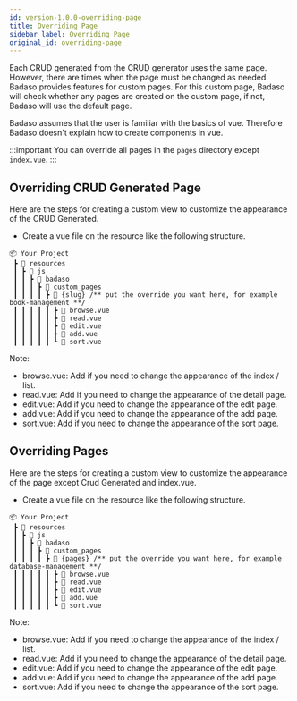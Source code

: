 ```yaml
---
id: version-1.0.0-overriding-page
title: Overriding Page
sidebar_label: Overriding Page
original_id: overriding-page
---
```


Each CRUD generated from the CRUD generator uses the same page. However, there are times when the page must be changed as needed. Badaso provides features for custom pages. For this custom page, Badaso will check whether any pages are created on the custom page, if not, Badaso will use the default page.

Badaso assumes that the user is familiar with the basics of vue. Therefore Badaso doesn't explain how to create components in vue.

:::important
You can override all pages in the `pages` directory except `index.vue`.
:::

## Overriding CRUD Generated Page

Here are the steps for creating a custom view to customize the appearance of the CRUD Generated.

- Create a vue file on the resource like the following structure.
```
📦 Your Project
 ┣ 📂 resources
 ┃ ┣ 📂 js
 ┃ ┃ ┣ 📂 badaso
 ┃ ┃ ┃ ┣ 📂 custom_pages
 ┃ ┃ ┃ ┃ ┣ 📂 {slug} /** put the override you want here, for example book-management **/
 ┃ ┃ ┃ ┃ ┃ ┣ 📜 browse.vue
 ┃ ┃ ┃ ┃ ┃ ┣ 📜 read.vue
 ┃ ┃ ┃ ┃ ┃ ┣ 📜 edit.vue
 ┃ ┃ ┃ ┃ ┃ ┣ 📜 add.vue
 ┃ ┃ ┃ ┃ ┃ ┗ 📜 sort.vue
```

Note:
* browse.vue: Add if you need to change the appearance of the index / list.
* read.vue: Add if you need to change the appearance of the detail page.
* edit.vue: Add if you need to change the appearance of the edit page.
* add.vue: Add if you need to change the appearance of the add page.
* sort.vue: Add if you need to change the appearance of the sort page.

## Overriding Pages

Here are the steps for creating a custom view to customize the appearance of the page except Crud Generated and index.vue.

- Create a vue file on the resource like the following structure.
```
📦 Your Project
 ┣ 📂 resources
 ┃ ┣ 📂 js
 ┃ ┃ ┣ 📂 badaso
 ┃ ┃ ┃ ┣ 📂 custom_pages
 ┃ ┃ ┃ ┃ ┣ 📂 {pages} /** put the override you want here, for example database-management **/
 ┃ ┃ ┃ ┃ ┃ ┣ 📜 browse.vue
 ┃ ┃ ┃ ┃ ┃ ┣ 📜 read.vue
 ┃ ┃ ┃ ┃ ┃ ┣ 📜 edit.vue
 ┃ ┃ ┃ ┃ ┃ ┣ 📜 add.vue
 ┃ ┃ ┃ ┃ ┃ ┗ 📜 sort.vue
```

Note:
* browse.vue: Add if you need to change the appearance of the index / list.
* read.vue: Add if you need to change the appearance of the detail page.
* edit.vue: Add if you need to change the appearance of the edit page.
* add.vue: Add if you need to change the appearance of the add page.
* sort.vue: Add if you need to change the appearance of the sort page.